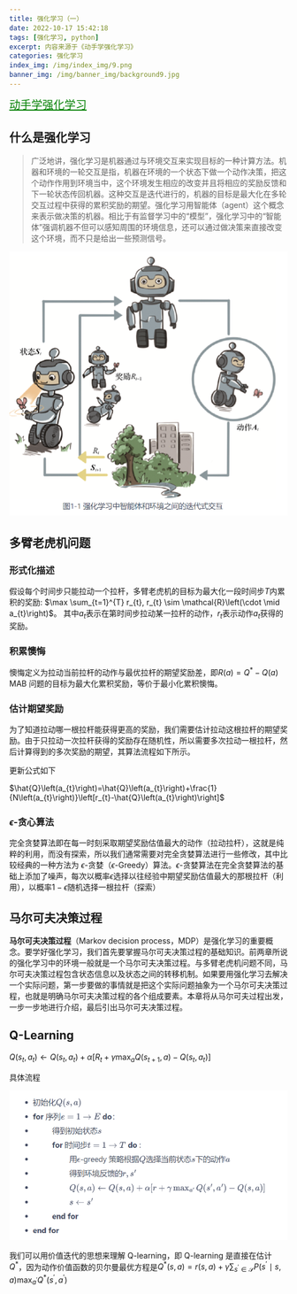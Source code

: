 ```yaml
---
title: 强化学习（一）
date: 2022-10-17 15:42:18
tags: [强化学习, python]
excerpt: 内容来源于《动手学强化学习》
categories: 强化学习
index_img: /img/index_img/9.png
banner_img: /img/banner_img/background9.jpg
---
```


<a class="btn" target="_blank" rel="noopener" style="font-size:20px; color: green" href="https://hrl.boyuai.com/chapter/1/%E5%88%9D%E6%8E%A2%E5%BC%BA%E5%8C%96%E5%AD%A6%E4%B9%A0" title="github">动手学强化学习</a>

## 什么是强化学习

>广泛地讲，强化学习是机器通过与环境交互来实现目标的一种计算方法。机器和环境的一轮交互是指，机器在环境的一个状态下做一个动作决策，把这个动作作用到环境当中，这个环境发生相应的改变并且将相应的奖励反馈和下一轮状态传回机器。这种交互是迭代进行的，机器的目标是最大化在多轮交互过程中获得的累积奖励的期望。强化学习用智能体（agent）这个概念来表示做决策的机器。相比于有监督学习中的“模型”，强化学习中的“智能体”强调机器不但可以感知周围的环境信息，还可以通过做决策来直接改变这个环境，而不只是给出一些预测信号。

![](https://raw.githubusercontent.com/univwang/img/main/20221017155450.png)

## 多臂老虎机问题

### 形式化描述

假设每个时间步只能拉动一个拉杆，多臂老虎机的目标为最大化一段时间步$T$内累积的奖励: $\max \sum_{t=1}^{T} r_{t}, r_{t} \sim \mathcal{R}\left(\cdot \mid a_{t}\right)$。
其中$a_t$表示在第时间步拉动某一拉杆的动作，$r_t$表示动作$a_t$获得的奖励。


### 积累懊悔

懊悔定义为拉动当前拉杆的动作与最优拉杆的期望奖励差，即$R(a) = Q^* - Q(a)$
MAB 问题的目标为最大化累积奖励，等价于最小化累积懊悔。

### 估计期望奖励

为了知道拉动哪一根拉杆能获得更高的奖励，我们需要估计拉动这根拉杆的期望奖励。由于只拉动一次拉杆获得的奖励存在随机性，所以需要多次拉动一根拉杆，然后计算得到的多次奖励的期望，其算法流程如下所示。

更新公式如下

$\hat{Q}\left(a_{t}\right)=\hat{Q}\left(a_{t}\right)+\frac{1}{N\left(a_{t}\right)}\left[r_{t}-\hat{Q}\left(a_{t}\right)\right]$

### $\epsilon$-贪心算法

完全贪婪算法即在每一时刻采取期望奖励估值最大的动作（拉动拉杆），这就是纯粹的利用，而没有探索，所以我们通常需要对完全贪婪算法进行一些修改，其中比较经典的一种方法为 $\epsilon$-贪婪（$\epsilon$-Greedy）算法。$\epsilon$-贪婪算法在完全贪婪算法的基础上添加了噪声，每次以概率$\epsilon$选择以往经验中期望奖励估值最大的那根拉杆（利用），以概率$1 - \epsilon$随机选择一根拉杆（探索）


## 马尔可夫决策过程

**马尔可夫决策过程**（Markov decision process，MDP）是强化学习的重要概念。要学好强化学习，我们首先要掌握马尔可夫决策过程的基础知识。前两章所说的强化学习中的环境一般就是一个马尔可夫决策过程。与多臂老虎机问题不同，马尔可夫决策过程包含状态信息以及状态之间的转移机制。如果要用强化学习去解决一个实际问题，第一步要做的事情就是把这个实际问题抽象为一个马尔可夫决策过程，也就是明确马尔可夫决策过程的各个组成要素。本章将从马尔可夫过程出发，一步一步地进行介绍，最后引出马尔可夫决策过程。


## Q-Learning


$Q\left(s_{t}, a_{t}\right) \leftarrow Q\left(s_{t}, a_{t}\right)+\alpha\left[R_{t}+\gamma \max _{a} Q\left(s_{t+1}, a\right)-Q\left(s_{t}, a_{t}\right)\right]$


具体流程

![](https://raw.githubusercontent.com/univwang/img/main/20221017162013.png)


我们可以用价值迭代的思想来理解 Q-learning，即 Q-learning 是直接在估计$Q^*$，因为动作价值函数的贝尔曼最优方程是$Q^{*}(s, a)=r(s, a)+\gamma \sum_{s^{\prime} \in \mathcal{S}} P\left(s^{\prime} \mid s, a\right) \max _{a^{\prime}} Q^{*}\left(s^{\prime}, a^{\prime}\right)$
